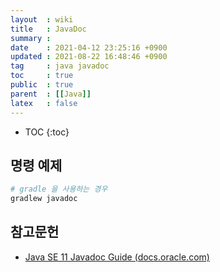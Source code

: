 ```yaml
---
layout  : wiki
title   : JavaDoc
summary : 
date    : 2021-04-12 23:25:16 +0900
updated : 2021-08-22 16:48:46 +0900
tag     : java javadoc
toc     : true
public  : true
parent  : [[Java]]
latex   : false
---
```

* TOC
{:toc}

## 명령 예제

```sh
# gradle 을 사용하는 경우
gradlew javadoc
```


## 참고문헌

- [Java SE 11 Javadoc Guide (docs.oracle.com)]( https://docs.oracle.com/en/java/javase/11/javadoc/javadoc.html )

